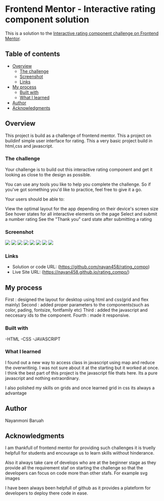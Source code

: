 # Frontend Mentor - Interactive rating component solution

This is a solution to the [Interactive rating component challenge on Frontend Mentor](https://nayan458.github.io/Interactive_rating_component/).

## Table of contents

- [Overview](#overview)
  - [The challenge](#the-challenge)
  - [Screenshot](#screenshot)
  - [Links](#links)
- [My process](#my-process)
  - [Built with](#built-with)
  - [What I learned](#what-i-learned)
- [Author](#author)
- [Acknowledgments](#acknowledgments)

## Overview

This project is build as a challenge of frontend mentor. This a project on buildinf simple user interface for rating. This a very basic project build in html,css and javascript.

### The challenge
Your challenge is to build out this interactive rating component and get it looking as close to the design as possible.

You can use any tools you like to help you complete the challenge. So if you've got something you'd like to practice, feel free to give it a go.

Your users should be able to:

View the optimal layout for the app depending on their device's screen size
See hover states for all interactive elements on the page
Select and submit a number rating
See the "Thank you" card state after submitting a rating
### Screenshot
![](./screenshots/desk_norm.png)
![](./screenshots/active_dsk1.png)
![](./screenshots/active_dsk2.png)
![](./screenshots/thank_u_desk.png)
![](./screenshots/mob_norm.png)
![](./screenshots/active_mob1.png)
![](./screenshots/active_mob2.png)
![](./screenshots/thank_u.png)

### Links

- Solution or code URL: (https://github.com/nayan458/rating_compo)
- Live Site URL: (https://nayan458.github.io/rating_compo/)

## My process
First : designed the layout for desktop using html and css(grid and flex mainly)
Second : added proper parameters to the components(such as color, pading, fontsize, fontfamily etc)
Third : added the javascript and neccesary ids to the component.
Fourth : made it responsive.

### Built with
-HTML
-CSS
-JAVASCRIPT

### What I learned
I found out a new way to access class in javascript using map and reduce the overwritinig. I was not sure about it at the starting but it worked at once. I think the best part of this project is the javascript file thats here. Its a pure javascript and nothing extraordinary.

I also polished my skills on grids and once learned grid in css its always a advantage

## Author
Nayanmoni Baruah

## Acknowledgments
I am thankfull of frontend mentor for providing such challenges it is truelly helpfull for students and encourage us to learn skills wiithout hinderance.
    
Also it always take care of develops who are at the beginner stage as they provide all the requirement staf on starting the challenge so that the developers can focus on code more than other stafs. For example svg images

I have been always been helpfull of github as it provides a plateform for developers to deploy there code in ease.

    